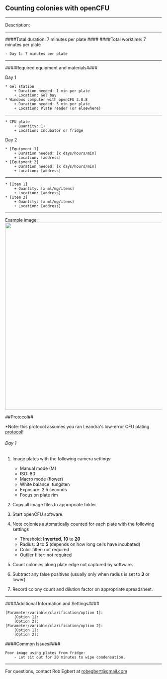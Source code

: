 Counting colonies with openCFU
--------------
- - - - - - - - - - - - - - - - - - - - - - - - - - - - - - - - - - - - - - - - - - - -
Description:

- - - - - - - - - - - - - - - - - - - - - - - - - - - - - - - - - - - - - - - - - - - -
####Total duration: 7 minutes per plate ####
####Total worktime: 7 minutes per plate

    - Day 1: 7 minutes per plate
    
- - - - - - - - - - - - - - - - - - - - - - - - - - - - - - - - - - - - - - - - - - - -

####Required equipment and materials####

Day 1

    * Gel station
        + Duration needed: 1 min per plate
        + Location: Gel bay
    * Windows computer with openCFU 3.8.8
        + Duration needed: 5 min per plate
        + Location: Plate reader (or elsewhere)
  
------

    * CFU plate
        + Quantity: 1+
        + Location: Incubator or fridge

Day 2

    * [Equipment 1]
        + Duration needed: [x days/hours/min]
        + Location: [address]
    * [Equipment 2]
        + Duration needed: [x days/hours/min]
        + Location: [address]
        
---------

        
    * [Item 1]
        + Quantity: [x ml/mg/items]
        + Location: [address]
    * [Item 2]
        + Quantity: [x ml/mg/items]
        + Location: [address]
- - - - - - - - - - - - - - - - - - - - - - - - - - - - - - - - - - - - - - - - - - - - 


Example image:
<img src="https://dl.dropbox.com/s/1ovun5fuxpgx6mi/openCFU.png" style="width: 600px;"/>

##Protocol##

*Note: this protocol assumes you ran Leandra's low-error CFU plating [protocol](https://github.com/klavinslab/protocols/blob/master/assays/assay_quality_CFU_plating_best_practices.md)!

###### Day 1

1. Image plates with the following camera settings:
	* Manual mode (M)
	* ISO: 80
	* Macro mode (flower)
	* White balance: tungsten
	* Exposure: 2.5 seconds
	* Focus on plate rim
	
2. Copy all image files to appropriate folder
3. Start openCFU software. 
4. Note colonies automatically counted for each plate with the following settings
	* Threshold: **Inverted**, **10** to **20**
	* Radius: **3** to **5** (depends on how long cells have incubated)
	* Color filter: not required
	* Outlier filter: not required
5. Count colonies along plate edge not captured by software.
6. Subtract any false positives (usually only when radius is set to **3** or lower)
7. Record colony count and dilution factor on appropriate spreadsheet.

- - - - - - - - - - - - - - - - - - - - - - - - - - - - - - - - - - - - - - - - - - - - 
    
    
####Additional Information and Settings####

    [Parameter/variable/clarification/option 1]:
        [Option 1]:
        [Option 2]:
    [Parameter/variable/clarification/option 2]:
        [Option 1]:
        [Option 2]:

####Common Issues####

    Poor image using plates from fridge:
        - Let sit out for 20 minutes to wipe condensation.
- - - - - - - - - - - - - - - - - - - - - - - - - - - - - - - - - - - - - - - - - - - - 
       
For questions, contact Rob Egbert at robegbert@gmail.com    
